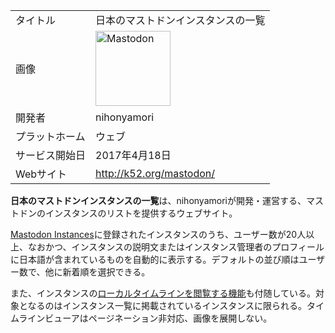 <div>

|                |                                                                                                                                                                                                                                                                                                        |
|----------------|--------------------------------------------------------------------------------------------------------------------------------------------------------------------------------------------------------------------------------------------------------------------------------------------------------|
| タイトル       | 日本のマストドンインスタンスの一覧                                                                                                                                                                                                                                                                     |
| 画像           | [<img src="/images/thumb/0/00/Mastodon_logo.png/120px-Mastodon_logo.png" srcset="/images/thumb/0/00/Mastodon_logo.png/180px-Mastodon_logo.png 1.5x, /images/0/00/Mastodon_logo.png 2x" width="120" height="120" alt="Mastodon" />](/%E3%83%95%E3%82%A1%E3%82%A4%E3%83%AB:Mastodon_logo.png "Mastodon") |
| 開発者         | nihonyamori                                                                                                                                                                                                                                                                                            |
| プラットホーム | ウェブ                                                                                                                                                                                                                                                                                                 |
| サービス開始日 | 2017年4月18日                                                                                                                                                                                                                                                                                          |
| Webサイト      | <a href="http://k52.org/mastodon/" rel="nofollow">http://k52.org/mastodon/</a>                                                                                                                                                                                                                         |

  
**日本のマストドンインスタンスの一覧**は、nihonyamoriが開発・運営する、マストドンのインスタンスのリストを提供するウェブサイト。

[Mastodon Instances](/Mastodon_Instances "Mastodon Instances")に登録されたインスタンスのうち、ユーザー数が20人以上、なおかつ、インスタンスの説明文またはインスタンス管理者のプロフィールに日本語が含まれているものを自動的に表示する。デフォルトの並び順はユーザー数で、他に新着順を選択できる。

また、インスタンスの[ローカルタイムラインを閲覧する機能](/%E3%82%BF%E3%82%A4%E3%83%A0%E3%83%A9%E3%82%A4%E3%83%B3%E3%83%93%E3%83%A5%E3%83%BC%E3%82%A2 "タイムラインビューア")も付随している。対象となるのはインスタンス一覧に掲載されているインスタンスに限られる。タイムラインビューアはページネーション非対応、画像を展開しない。

</div>
